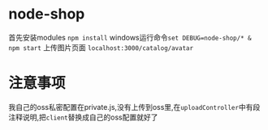 # node-shop
首先安装modules `npm install`
windows运行命令`set DEBUG=node-shop/* & npm start`
上传图片页面 `localhost:3000/catalog/avatar`

# 注意事项
我自己的oss私密配置在private.js,没有上传到oss里,在`uploadController`中有段注释说明,把`client`替换成自己的oss配置就好了
